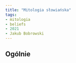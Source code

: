 ```yaml
---
title: "Mitologia słowiańska"
tags: 
- mitologia
- beliefs
- 2021
- Jakub Bobrowski
---
```

## Ogólnie

